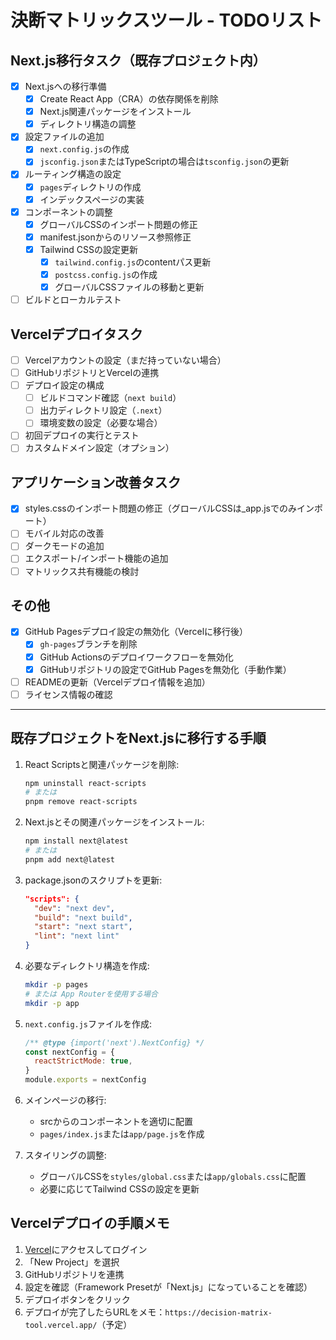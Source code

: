 # 決断マトリックスツール - TODOリスト

## Next.js移行タスク（既存プロジェクト内）

- [x] Next.jsへの移行準備
  - [x] Create React App（CRA）の依存関係を削除
  - [x] Next.js関連パッケージをインストール
  - [x] ディレクトリ構造の調整
- [x] 設定ファイルの追加
  - [x] `next.config.js`の作成
  - [x] `jsconfig.json`またはTypeScriptの場合は`tsconfig.json`の更新
- [x] ルーティング構造の設定
  - [x] `pages`ディレクトリの作成
  - [x] インデックスページの実装
- [x] コンポーネントの調整
  - [x] グローバルCSSのインポート問題の修正
  - [x] manifest.jsonからのリソース参照修正
  - [x] Tailwind CSSの設定更新
    - [x] `tailwind.config.js`のcontentパス更新
    - [x] `postcss.config.js`の作成
    - [x] グローバルCSSファイルの移動と更新
- [ ] ビルドとローカルテスト

## Vercelデプロイタスク

- [ ] Vercelアカウントの設定（まだ持っていない場合）
- [ ] GitHubリポジトリとVercelの連携
- [ ] デプロイ設定の構成
  - [ ] ビルドコマンド確認（`next build`）
  - [ ] 出力ディレクトリ設定（`.next`）
  - [ ] 環境変数の設定（必要な場合）
- [ ] 初回デプロイの実行とテスト
- [ ] カスタムドメイン設定（オプション）

## アプリケーション改善タスク

- [x] styles.cssのインポート問題の修正（グローバルCSSは_app.jsでのみインポート）
- [ ] モバイル対応の改善
- [ ] ダークモードの追加
- [ ] エクスポート/インポート機能の追加
- [ ] マトリックス共有機能の検討

## その他

- [x] GitHub Pagesデプロイ設定の無効化（Vercelに移行後）
  - [x] `gh-pages`ブランチを削除
  - [x] GitHub Actionsのデプロイワークフローを無効化
  - [x] GitHubリポジトリの設定でGitHub Pagesを無効化（手動作業）
- [ ] READMEの更新（Vercelデプロイ情報を追加）
- [ ] ライセンス情報の確認

---

## 既存プロジェクトをNext.jsに移行する手順

1. React Scriptsと関連パッケージを削除:

   ```bash
   npm uninstall react-scripts
   # または
   pnpm remove react-scripts
   ```

2. Next.jsとその関連パッケージをインストール:

   ```bash
   npm install next@latest
   # または
   pnpm add next@latest
   ```

3. package.jsonのスクリプトを更新:

   ```json
   "scripts": {
     "dev": "next dev",
     "build": "next build",
     "start": "next start",
     "lint": "next lint"
   }
   ```

4. 必要なディレクトリ構造を作成:

   ```bash
   mkdir -p pages
   # または App Routerを使用する場合
   mkdir -p app
   ```

5. `next.config.js`ファイルを作成:

   ```js
   /** @type {import('next').NextConfig} */
   const nextConfig = {
     reactStrictMode: true,
   }
   module.exports = nextConfig
   ```

6. メインページの移行:
   - srcからのコンポーネントを適切に配置
   - `pages/index.js`または`app/page.js`を作成

7. スタイリングの調整:
   - グローバルCSSを`styles/global.css`または`app/globals.css`に配置
   - 必要に応じてTailwind CSSの設定を更新

## Vercelデプロイの手順メモ

1. [Vercel](https://vercel.com/)にアクセスしてログイン
2. 「New Project」を選択
3. GitHubリポジトリを連携
4. 設定を確認（Framework Presetが「Next.js」になっていることを確認）
5. デプロイボタンをクリック
6. デプロイが完了したらURLをメモ：`https://decision-matrix-tool.vercel.app/`（予定）
